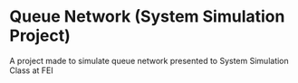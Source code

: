 # Queue Network (System Simulation Project)

A project made to simulate queue network presented to System Simulation Class at FEI
